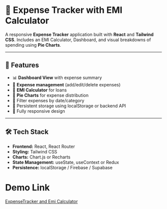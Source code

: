 # 💸 Expense Tracker with EMI Calculator

A responsive **Expense Tracker** application built with **React** and **Tailwind CSS**. Includes an EMI Calculator, Dashboard, and visual breakdowns of spending using **Pie Charts**.

---

## 🚀 Features

- 📊 **Dashboard View** with expense summary
- 🧾 **Expense management** (add/edit/delete expenses)
- 🧮 **EMI Calculator** for loans
- 🥧 **Pie Charts** for expense distribution
- 📆 Filter expenses by date/category
- 💾 Persistent storage using localStorage or backend API
- 📱 Fully responsive design

---

## 🛠️ Tech Stack

- **Frontend:** React, React Router
- **Styling:** Tailwind CSS
- **Charts:** Chart.js or Recharts
- **State Management:** useState, useContext or Redux
- **Persistence:** localStorage / Firebase / Supabase

# Demo Link

[ExpenseTracker and Emi Calculator](https://expensetrackeremical.netlify.app/)




